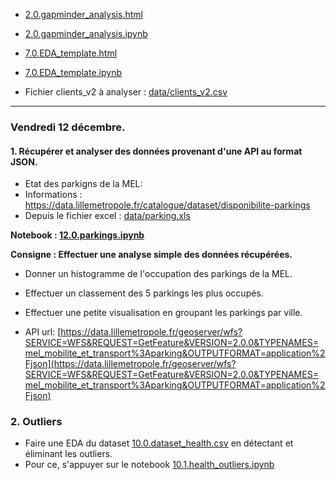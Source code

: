 * [2.0.gapminder_analysis.html](2.0.gapminder_analysis.html)
* [2.0.gapminder_analysis.ipynb](2.0.gapminder_analysis.ipynb)

* [7.0.EDA_template.html](7.0.EDA_template.html)
* [7.0.EDA_template.ipynb](7.0.EDA_template.ipynb)

* Fichier clients_v2 à analyser : [data/clients_v2.csv](data/clients_v2.csv)

<hr>

### Vendredi 12 décembre.

#### 1. Récupérer et analyser des données provenant d'une API au format JSON.
* Etat des parkigns de la MEL:
* Informations : https://data.lillemetropole.fr/catalogue/dataset/disponibilite-parkings
* Depuis le fichier excel : [data/parking.xls](data/parking.xls)

**Notebook : [12.0.parkings.ipynb](12.0.parkings.ipynb)**
 
**Consigne : Effectuer une analyse simple des données récupérées.**
* Donner un histogramme de l'occupation des parkings de la MEL.
* Effectuer un classement des 5 parkings les plus occupés.
* Effectuer une petite visualisation en groupant les parkings par ville.



* API url: [https://data.lillemetropole.fr/geoserver/wfs?SERVICE=WFS&REQUEST=GetFeature&VERSION=2.0.0&TYPENAMES=mel_mobilite_et_transport%3Aparking&OUTPUTFORMAT=application%2Fjson](https://data.lillemetropole.fr/geoserver/wfs?SERVICE=WFS&REQUEST=GetFeature&VERSION=2.0.0&TYPENAMES=mel_mobilite_et_transport%3Aparking&OUTPUTFORMAT=application%2Fjson)



### 2. Outliers

* Faire une EDA du dataset [10.0.dataset_health.csv](10.0.dataset_health.csv) en détectant et éliminant les outliers.
* Pour ce, s'appuyer sur le notebook [10.1.health_outliers.ipynb](10.1.health_outliers.ipynb)
